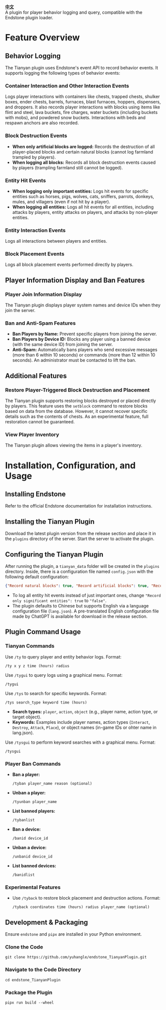 [**中文**](README.md)  
A plugin for player behavior logging and query, compatible with the Endstone plugin loader.

# Feature Overview

## Behavior Logging

The Tianyan plugin uses Endstone's event API to record behavior events. It supports logging the following types of behavior events:

### Container Interaction and Other Interaction Events

Logs player interactions with containers like chests, trapped chests, shulker boxes, ender chests, barrels, furnaces, blast furnaces, hoppers, dispensers, and droppers. It also records player interactions with blocks using items like flint and steel, lava buckets, fire charges, water buckets (including buckets with mobs), and powdered snow buckets. Interactions with beds and respawn anchors are also recorded.

### Block Destruction Events

- **When only artificial blocks are logged:** Records the destruction of all player-placed blocks and certain natural blocks (cannot log farmland trampled by players).  
- **When logging all blocks:** Records all block destruction events caused by players (trampling farmland still cannot be logged).

### Entity Hit Events

- **When logging only important entities:** Logs hit events for specific entities such as horses, pigs, wolves, cats, sniffers, parrots, donkeys, mules, and villagers (even if not hit by a player).  
- **When logging all entities:** Logs all hit events for all entities, including attacks by players, entity attacks on players, and attacks by non-player entities.

### Entity Interaction Events

Logs all interactions between players and entities.

### Block Placement Events

Logs all block placement events performed directly by players.

## Player Information Display and Ban Features

### Player Join Information Display

The Tianyan plugin displays player system names and device IDs when they join the server.

### Ban and Anti-Spam Features

- **Ban Players by Name:** Prevent specific players from joining the server.  
- **Ban Players by Device ID:** Blocks any player using a banned device (with the same device ID) from joining the server.  
- **Anti-Spam:** Automatically bans players who send excessive messages (more than 6 within 10 seconds) or commands (more than 12 within 10 seconds). An administrator must be contacted to lift the ban.

## Additional Features

### Restore Player-Triggered Block Destruction and Placement

The Tianyan plugin supports restoring blocks destroyed or placed directly by players. This feature uses the `setblock` command to restore blocks based on data from the database. However, it cannot recover specific details such as the contents of chests. As an experimental feature, full restoration cannot be guaranteed.

### View Player Inventory

The Tianyan plugin allows viewing the items in a player's inventory.

# Installation, Configuration, and Usage

## Installing Endstone

Refer to the official Endstone documentation for installation instructions.

## Installing the Tianyan Plugin

Download the latest plugin version from the release section and place it in the `plugins` directory of the server. Start the server to activate the plugin.

## Configuring the Tianyan Plugin

After running the plugin, a `tianyan_data` folder will be created in the `plugins` directory. Inside, there is a configuration file named `config.json` with the following default configuration:

```json
{"Record natural blocks": true, "Record artificial blocks": true, "Record only significant entities": true}
```

- To log all entity hit events instead of just important ones, change `"Record only significant entities": true` to `"false"`.  
- The plugin defaults to Chinese but supports English via a language configuration file (`lang.json`). A pre-translated English configuration file made by ChatGPT is available for download in the release section.

## Plugin Command Usage

### Tianyan Commands

Use `/ty` to query player and entity behavior logs. Format:

```shell
/ty x y z time (hours) radius
```

Use `/tygui` to query logs using a graphical menu. Format:

```shell
/tygui
```

Use `/tys` to search for specific keywords. Format:

```shell
/tys search_type keyword time (hours)
```

- **Search types:** `player`, `action`, `object` (e.g., player name, action type, or target object).  
- **Keywords:** Examples include player names, action types (`Interact`, `Destroy`, `Attack`, `Place`), or object names (in-game IDs or ohter name in lang.json).

Use `/tysgui` to perform keyword searches with a graphical menu. Format:

```shell
/tysgui
```

### Player Ban Commands

- **Ban a player:**  
  ```shell
  /tyban player_name reason (optional)
  ```  
- **Unban a player:**  
  ```shell
  /tyunban player_name
  ```  
- **List banned players:**  
  ```shell
  /tybanlist
  ```  
- **Ban a device:**  
  ```shell
  /banid device_id
  ```  
- **Unban a device:**  
  ```shell
  /unbanid device_id
  ```  
- **List banned devices:**  
  ```shell
  /banidlist
  ```  

### Experimental Features

- Use `/tyback` to restore block placement and destruction actions. Format:
  ```shell
  /tyback coordinates time (hours) radius player_name (optional)
  ```

## Development & Packaging

Ensure `endstone` and `pipx` are installed in your Python environment.

### Clone the Code

```shell
git clone https://github.com/yuhangle/endstone_TianyanPlugin.git
```

### Navigate to the Code Directory

```shell
cd endstone_TianyanPlugin
```

### Package the Plugin

```shell
pipx run build --wheel
```